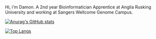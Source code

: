 Hi, i'm Damon. A 2nd year Bioinformatician Apprentice at Anglia Rusking University and working at Sangers Wellcome Genome Campus.

[![Anurag's GitHub stats](https://github-readme-stats.vercel.app/api?username=DLBPointon&show_icons=true&theme=radical)](https://github.com/anuraghazra/github-readme-stats)

[![Top Langs](https://github-readme-stats.vercel.app/api/top-langs/?username=DLBPointon&theme=radical)](https://github.com/anuraghazra/github-readme-stats)

